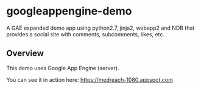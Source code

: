 # googleappengine-demo
A GAE expanded demo app using python2.7, jinja2, webapp2 and NDB that provides a social site with comments, subcomments, likes, etc.

## Overview
This demo uses Google App Engine (server).

You can see it in action here:  https://medreach-1080.appspot.com
